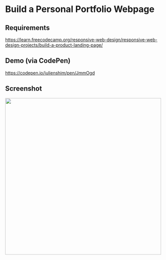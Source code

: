# Build a Personal Portfolio Webpage

## Requirements

https://learn.freecodecamp.org/responsive-web-design/responsive-web-design-projects/build-a-product-landing-page/

## Demo (via CodePen)

https://codepen.io/julienshim/pen/JmmOgd

## Screenshot

<img src="https://raw.githubusercontent.com/julienshim/freeCodeCamp/master/Responsive%20Web%20Design%20Projects/Product%20Landing%20Page/assets/demo.gif" width="500"/>

